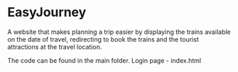 # EasyJourney
A website that makes planning a trip easier by displaying the trains available on the date of travel, redirecting to book the trains and the tourist attractions at the travel location.


The code can be found in the main folder. 
Login page - index.html
